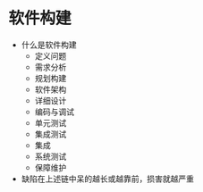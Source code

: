 # 软件构建

* 什么是软件构建
  * 定义问题
  * 需求分析
  * 规划构建
  * 软件架构
  * 详细设计
  * 编码与调试
  * 单元测试
  * 集成测试
  * 集成
  * 系统测试
  * 保障维护
* 缺陷在上述链中呆的越长或越靠前，损害就越严重